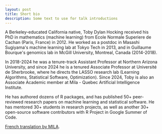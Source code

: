 ```yaml
---
layout: post
title: Short bio
description: Some text to use for talk introductions
---
```


A Berkeley-educated California native, Toby Dylan Hocking received his
PhD in mathematics (machine learning) from Ecole Normale Superiere de
Cachan (Paris, France) in 2012. He worked as a postdoc in Masashi
Sugiyama's machine learning lab at Tokyo Tech in 2013, and in
Guillaume Bourque's genomics lab in McGill University, Montreal,
Canada (2014-2018).

In 2018-2024 he was a tenure-track Assistant Professor at Northern
Arizona University, and since 2024 he is a tenured Associate Professor
at Université de Sherbrooke, where he directs the LASSO research lab
(Learning Algorithms, Statistical Software, Optimization). Since 2024,
Toby is also an Associate Academic member at Mila - Quebec Artificial
Intelligence Institute.

He has authored dozens of R packages, and has published 50+
peer-reviewed research papers on machine learning and statistical
software. He has mentored 30+ students in research projects, as well
as another 30+ open-source software contributors with R Project in
Google Summer of Code.

[French translation by MILA](https://mila.quebec/fr/toby-dylan-hocking).
